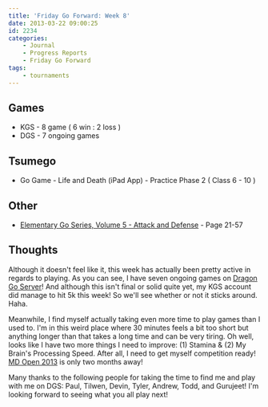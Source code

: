 ```yaml
---
title: 'Friday Go Forward: Week 8'
date: 2013-03-22 09:00:25
id: 2234
categories:
	- Journal
	- Progress Reports
	- Friday Go Forward
tags:
	- tournaments
---
```


## Games

*   KGS - 8 game ( 6 win : 2 loss )
*   DGS - 7 ongoing games

## Tsumego

*   Go Game - Life and Death (iPad App) - Practice Phase 2 ( Class 6 - 10 )

## Other

*   <span style="text-decoration: underline;">Elementary Go Series, Volume 5 - Attack and Defense</span> - Page 21-57

## Thoughts

Although it doesn't feel like it, this week has actually been pretty active in regards to playing. As you can see, I have seven ongoing games on [Dragon Go Server](http://www.dragongoserver.net)! And although this isn't final or solid quite yet, my KGS account did manage to hit 5k this week! So we'll see whether or not it sticks around. Haha.

Meanwhile, I find myself actually taking even more time to play games than I used to. I'm in this weird place where 30 minutes feels a bit too short but anything longer than that takes a long time and can be very tiring. Oh well, looks like I have two more things I need to improve: (1) Stamina &amp; (2) My Brain's Processing Speed. After all, I need to get myself competition ready! [MD Open 2013](http://www.bengozen.com/40th-maryland-open-go-tournament/ "40th Maryland Open — Go Tournament!") is only two months away!

Many thanks to the following people for taking the time to find me and play with me on DGS: Paul, Tilwen, Devin, Tyler, Andrew, Todd, and Gurujeet! I'm looking forward to seeing what you all play next!